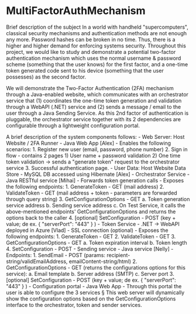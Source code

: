 # MultiFactorAuthMechanism

Brief description of the subject
In a world with handheld "supercomputers", classical security mechanisms and authentication methods are not enough any more. Password hashes can be broken in no time. Thus, there is a higher and higher demand for enforcing systems security. 
Throughout this project, we would like to study and demonstrate a potential two-factor authentication mechanism which  uses the normal username & password scheme (something that the user knows) for the first factor, and a one-time token generated code sent to his device (something that the user possesses) as the second factor. 

We will demonstrate the Two-Factor Authentication (2FA) mechanism through a Java-enabled website, which communicates with an orchestrator service that (1) coordinates the one-time token generation and validation through a WebAPI (.NET) service and (2) sends a message / email to the user through a Java Sending Service. As this 2nd factor of authentication is pluggable, the orchestrator service together with its 2 dependencies are configurable through a lightweight configuration portal.

A brief description of the system components follows:
	- Web Server: Host Website / 2FA Runner - Java Web App [Alex] 
		- Enables the following scenarios:
			1. Register new user (email, password, phone number)
			2. Sign in flow - contains 2 pages
				1) User name + password validation
				2) One time token validation -> sends a "generate token" request to the orchestrator service
			3. Successful authentication page.
	- User Data: Host Website Data Store - MySQL DB accessed using Hibernate [Alex] 
	- Orchestrator Service - Java RESTful service [Mihai]
		- Forwards token generation calls
		- Exposes the following endpoints:
			1. GenerateToken - GET (mail address)
			2. ValidateToken - GET (mail address + token - parameters are forwarded through query string)
			3. GetConfigurationOptions - GET
				a. Token generation service address
				b. Sending service address
				c. On Test Service, it calls the above-mentioned endpoints' GetConfigurationOptions and returns the options back to the caller
			4. [optional] SetConfiguration - POST (key + value; de ex. { "serverPort": "443" } )
	- Token Service - .NET -> WebAPI deployed in Azure [Vlad] 
		- SSL connection (optional)
		- Exposes the following endpoints: 
			1. GenerateToken - GET 
			2. ValidateToken - GET
			3. GetConfigurationOptions - GET
				a. Token expiration interval
				b. Token length
			4. SetConfiguration - POST
	- Sending service - Java service [Nelly]
		- Endpoints:
			1. SendEmail - POST (params: recipient-string/validEmailAddress, emailContent-string/html)
			2. GetConfigurationOptions - GET (returns the configurations options for this service):
				a. Email template
				b. Server address (SMTP)
				c. Server port
			3. [optional] SetConfiguration - POST (key + value; de ex. { "serverPort": "443" } )
	- Configuration portal - Java Web App
		- Through this portal the user is able to configure the 3 services
			§ This web server will dynamically show the configuration options based on the GetConfigurationOptions interface to the orchestrator, token and sender services.
			
